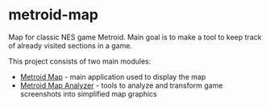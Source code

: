 # metroid-map
Map for classic NES game Metroid. Main goal is to make a tool to keep track of already visited sections in a game.

This project consists of two main modules:

* [Metroid Map](/app) - main application used to display the map
* [Metroid Map Analyzer](/analyzer) - tools to analyze and transform game screenshots into simplified map graphics
